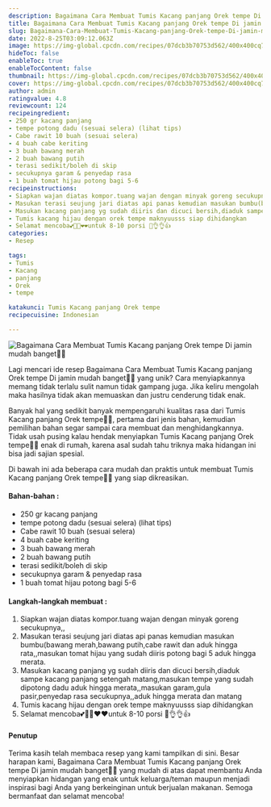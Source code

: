 ```yaml
---
description: Bagaimana Cara Membuat Tumis Kacang panjang Orek tempe Di jamin mudah banget"
title: Bagaimana Cara Membuat Tumis Kacang panjang Orek tempe Di jamin mudah banget
slug: Bagaimana-Cara-Membuat-Tumis-Kacang-panjang-Orek-tempe-Di-jamin-mudah-banget
date: 2022-8-25T03:09:12.063Z
image: https://img-global.cpcdn.com/recipes/07dcb3b70753d562/400x400cq70/photo.jpg
hideToc: false
enableToc: true
enableTocContent: false
thumbnail: https://img-global.cpcdn.com/recipes/07dcb3b70753d562/400x400cq70/photo.jpg
cover: https://img-global.cpcdn.com/recipes/07dcb3b70753d562/400x400cq70/photo.jpg
author: admin
ratingvalue: 4.8
reviewcount: 124
recipeingredient:
- 250 gr kacang panjang
- tempe potong dadu (sesuai selera) (lihat tips)
- Cabe rawit 10 buah (sesuai selera)
- 4 buah cabe keriting
- 3 buah bawang merah
- 2 buah bawang putih
- terasi sedikit/boleh di skip
- secukupnya garam & penyedap rasa
- 1 buah tomat hijau potong bagi 5-6
recipeinstructions:
- Siapkan wajan diatas kompor.tuang wajan dengan minyak goreng secukupnya,,
- Masukan terasi seujung jari diatas api panas kemudian masukan bumbu(bawang merah,bawang putih,cabe rawit dan aduk hingga rata,,masukan tomat hijau yang sudah diiris potong bagi 5 aduk hingga merata.
- Masukan kacang panjang yg sudah diiris dan dicuci bersih,diaduk sampe kacang panjang setengah matang,masukan tempe yang sudah dipotong dadu aduk hingga merata,,masukan garam,gula pasir,penyedap rasa secukupnya,,aduk hingga merata dan matang
- Tumis kacang hijau dengan orek tempe maknyuusss siap dihidangkan
- Selamat mencoba💕🥰💥❤️❤️untuk 8-10 porsi 🤤👌👌👍
categories:
- Resep

tags:
- Tumis
- Kacang
- panjang
- Orek
- tempe

katakunci: Tumis Kacang panjang Orek tempe
recipecuisine: Indonesian

---
```


![Bagaimana Cara Membuat Tumis Kacang panjang Orek tempe Di jamin mudah banget👩‍🍳](https://img-global.cpcdn.com/recipes/07dcb3b70753d562/400x400cq70/photo.jpg)

Lagi mencari ide resep Bagaimana Cara Membuat Tumis Kacang panjang Orek tempe Di jamin mudah banget👩‍🍳 yang unik? Cara menyiapkannya memang tidak terlalu sulit namun tidak gampang juga. Jika keliru mengolah maka hasilnya tidak akan memuaskan dan justru cenderung tidak enak.

Banyak hal yang sedikit banyak mempengaruhi kualitas rasa dari Tumis Kacang panjang Orek tempe👩‍🍳, pertama dari jenis bahan, kemudian pemilihan bahan segar sampai cara membuat dan menghidangkannya. Tidak usah pusing kalau hendak menyiapkan Tumis Kacang panjang Orek tempe👩‍🍳 enak di rumah, karena asal sudah tahu triknya maka hidangan ini bisa jadi sajian spesial.

Di bawah ini ada beberapa cara mudah dan praktis untuk membuat Tumis Kacang panjang Orek tempe👩‍🍳 yang siap dikreasikan.

<!--inarticleads1-->

#### Bahan-bahan :

- 250 gr kacang panjang
- tempe potong dadu (sesuai selera) (lihat tips)
- Cabe rawit 10 buah (sesuai selera)
- 4 buah cabe keriting
- 3 buah bawang merah
- 2 buah bawang putih
- terasi sedikit/boleh di skip
- secukupnya garam & penyedap rasa
- 1 buah tomat hijau potong bagi 5-6

<!--inarticleads2-->

#### Langkah-langkah membuat :

1. Siapkan wajan diatas kompor.tuang wajan dengan minyak goreng secukupnya,,
1. Masukan terasi seujung jari diatas api panas kemudian masukan bumbu(bawang merah,bawang putih,cabe rawit dan aduk hingga rata,,masukan tomat hijau yang sudah diiris potong bagi 5 aduk hingga merata.
1. Masukan kacang panjang yg sudah diiris dan dicuci bersih,diaduk sampe kacang panjang setengah matang,masukan tempe yang sudah dipotong dadu aduk hingga merata,,masukan garam,gula pasir,penyedap rasa secukupnya,,aduk hingga merata dan matang
1. Tumis kacang hijau dengan orek tempe maknyuusss siap dihidangkan
1. Selamat mencoba💕🥰💥❤️❤️untuk 8-10 porsi 🤤👌👌👍

#### Penutup

Terima kasih telah membaca resep yang kami tampilkan di sini. Besar harapan kami, Bagaimana Cara Membuat Tumis Kacang panjang Orek tempe Di jamin mudah banget👩‍🍳 yang mudah di atas dapat membantu Anda menyiapkan hidangan yang enak untuk keluarga/teman maupun menjadi inspirasi bagi Anda yang berkeinginan untuk berjualan makanan. Semoga bermanfaat dan selamat mencoba!